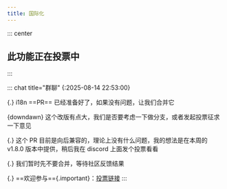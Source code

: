 ```yaml
---
title: 国际化
---
```


::: center

<h2>此功能正在投票中</h2>

:::

::: chat title="群聊"
{:2025-08-14 22:53:00}

{.}
i18n ==PR== 已经准备好了，如果没有问题，让我们合并它

{downdawn}
这个改版有点大，我们是否要考虑一下做分支，或者发起投票征求一下意见

{.}
这个 PR 目前是向后兼容的，理论上没有什么问题，我的想法是在本周的 v1.8.0 版本中提供，稍后我在 discord 上面发个投票看看

{.}
我们暂时先不要合并，等待社区反馈结果

{.}
==欢迎参与=={.important}：[投票链接](https://discord.com/channels/1185035164577972344/1322545989239832617/1405572816363065536)
:::